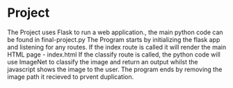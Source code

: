 # Project
The Project uses Flask to run a web application., the main python code can be found in final-project.py
The Program starts by initializing the flask app and listening for any routes. 
If the index route is called it will render the main HTML page - index.html
If the classify route is called, the python code will use ImageNet to classify the image and return an output whilst the javascript shows the image to the user.
The program ends by removing the image path it recieved to prvent duplication. 
